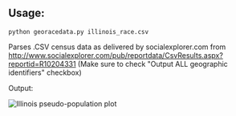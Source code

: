 Usage:
------

    python georacedata.py illinois_race.csv

Parses .CSV census data as delivered by socialexplorer.com from http://www.socialexplorer.com/pub/reportdata/CsvResults.aspx?reportid=R10204331
(Make sure to check "Output ALL geographic identifiers" checkbox)

Output:

![Illinois pseudo-population plot](http://farm8.staticflickr.com/7179/6986350897_c997283421_z.jpg)
